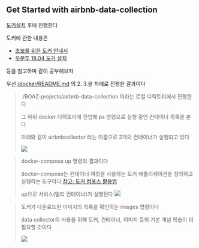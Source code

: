 ## Get Started with airbnb-data-collection

[도커설치](https://blog.cosmosfarm.com/archives/248/%EC%9A%B0%EB%B6%84%ED%88%AC-18-04-%EB%8F%84%EC%BB%A4-docker-%EC%84%A4%EC%B9%98-%EB%B0%A9%EB%B2%95/) 후에 진행한다

도커에 관한 내용은 

- [초보를 위한 도커 안내서](https://subicura.com/2017/01/19/docker-guide-for-beginners-1.html) 
- [우분투 18.04 도커 설치](https://blog.cosmosfarm.com/archives/248/%EC%9A%B0%EB%B6%84%ED%88%AC-18-04-%EB%8F%84%EC%BB%A4-docker-%EC%84%A4%EC%B9%98-%EB%B0%A9%EB%B2%95/)


등을 참고하며 같이 공부해보자

우선 [/docker/README.md](https://github.com/tomslee/airbnb-data-collection/blob/462bac4719c6cddae586d3b23f6f9a5fd2fd3693/docker/README.md) 의 2. 3.을 차례로 진행한 결과이다

> ./BOAZ-projects/airbnb-data-collection 이라는 로컬 디렉토리에서 진행한다
>
> 그 하위 docker 디렉토리에 진입해 ps 명령으로 실행 중인 컨테이너 목록을 본다
>
> 아래와 같이 airbnbcollector 라는 이름으로 2개의 컨테이너가 실행되고 있다
>
> ![](https://user-images.githubusercontent.com/38183218/47371747-4d915f00-d723-11e8-8e7a-a6ba44386c61.png)


>  docker-compose up 명령의 결과이다
>
>  docker-compose는 컨테이너 여럿을 사용하는 도커 애플리케이션을 정의하고 실행하는 도구이다 [참고: 도커 컴포스 활용법](http://raccoonyy.github.io/docker-usages-for-dev-environment-setup/)
>
> up으로 서비스(멀티 컨테이너)가 실행된다
>![](https://user-images.githubusercontent.com/38183218/47370961-d27b7900-d721-11e8-81a2-18aa5c077d4b.png)


> 도커가 다운로드한 이미지의 목록을 확인하는 images 명령이다
>
> data collector의 사용을 위해 도커, 컨테이너, 이미지 등의 기본 개념 학습이 더 필요할 것이다
>
>![](https://user-images.githubusercontent.com/38183218/47371748-4e29f580-d723-11e8-9230-1aef26720657.png)
